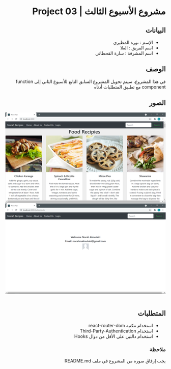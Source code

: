  <div dir="rtl">
  
# مشروع الأسبوع الثالث | Project 03
 
##  البيانات 
- الإسم : نوره المطيري
- اسم الفريق : العلا
- اسم المشرفة : سارة القحطاني 

 ## الوصف
في هذا المشروع، سيتم تحويل المشروع السابق التابع للأسبوع الثاني إلى function component مع تطبيق المتطلبات أدناه

 ##  الصور
<img src="https://raw.githubusercontent.com/NorahMAlmutairi/Project03/main/HomePage.png"/>
<br/>
 
 <img src="https://raw.githubusercontent.com/NorahMAlmutairi/Project03/main/Login.png"/>
<br/>
<br/>
 
## المتطلبات
- استخدام مكتبة react-router-dom 
- استخدام Third-Party-Authentication 
- استخدام دالتين على الأقل من دوال Hooks

### ملاحظة
يجب إرفاق صورة من المشروع في ملف README.md
  
</div>
